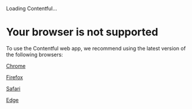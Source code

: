Loading Contentful…

Your browser is not supported
=============================

To use the Contentful web app, we recommend using the latest version of the following browsers:

[Chrome](https://www.google.com/chrome/)

[Firefox](https://www.mozilla.org/en-US/firefox/new/)

[Safari](https://www.apple.com/safari/)

[Edge](https://www.microsoft.com/en-us/edge)
